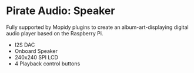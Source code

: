<!--
---
name: Pirate Audio Speaker
class: board
type: audio
formfactor: pHAT
manufacturer: Pimoroni
description: I2S digital audio to onboard speaker
buy: https://shop.pimoroni.com/products/pirate-audio-mini-speaker
github: https://github.com/pimoroni/pirate-audio
image: 'pimoroni-pirate-audio-speaker.png'
pincount: 40
eeprom: no
power:
  '2':
ground:
  '25':
  '39':
pin:
  '12':
    name: I2S
  '35':
    name: I2S
  '40':
    name: I2S
  '22':
    name: Amp Enable
    active: high
  '29':
    name: Button A
  '31':
    name: Button B
  '36':
    name: Button X
  '38':
    name: Button Y
  '33':
    name: LCD Backlight
  '21':
    name: LCD Data/Command
  '19':
    name: LCD SPI MOSI
    mode: SPI
  '23':
    name: LCD SPI SCLK
    mode: SPI
  '26':
    name: LCD SPI CS
    mode: SPI
install:
  'devices':
  - 'i2s'
-->
# Pirate Audio: Speaker

Fully supported by Mopidy plugins to create an album-art-displaying digital audio player based on the Raspberry Pi.

* I2S DAC
* Onboard Speaker
* 240x240 SPI LCD
* 4 Playback control buttons